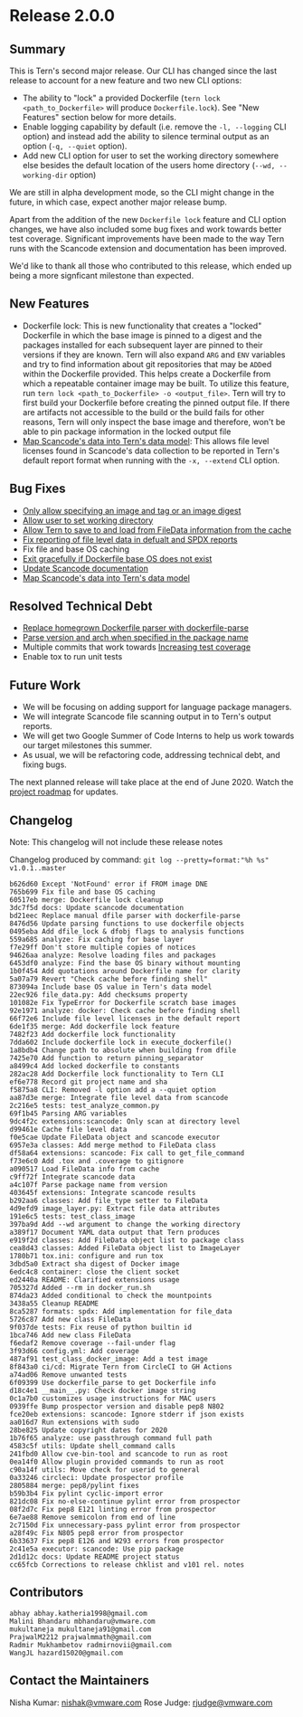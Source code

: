 # Release 2.0.0

## Summary
This is Tern's second major release. Our CLI has changed since the last release to account for a new feature and two new CLI options:
* The ability to "lock" a provided Dockerfile (`tern lock <path_to_Dockerfile>` will produce `Dockerfile.lock`). See "New Features" section below for more details.
* Enable logging capability by default (i.e. remove the `-l, --logging` CLI option) and instead add the ability to silence terminal output as an option (`-q, --quiet` option).
* Add new CLI option for user to set the working directory somewhere else besides the default location of the users home directory (`--wd, --working-dir` option)

We are still in alpha development mode, so the CLI might change in the future, in which case, expect another major release bump.

Apart from the addition of the new `Dockerfile lock` feature and CLI option changes, we have also included some bug fixes and work towards better test coverage. Significant improvements have been made to the way Tern runs with the Scancode extension and documentation has been improved.

We'd like to thank all those who contributed to this release, which ended up being a more signficant milestone than expected.

## New Features
* Dockerfile lock: This is new functionality that creates a "locked" Dockerfile in which the base image is pinned to a digest and the packages installed for each subsequent layer are pinned to their versions if they are known. Tern will also expand `ARG` and `ENV` variables and try to find information about git repositories that may be `ADD`ed within the Dockerfile provided. This helps create a Dockerfile from which a repeatable container image may be built. To utilize this feature, run `tern lock <path_to_Dockerfile> -o <output_file>`. Tern will try to first build your Dockerfile before creating the pinned output file. If there are artifacts not accessible to the build or the build fails for other reasons, Tern will only inspect the base image and therefore, won't be able to pin package information in the locked output file
* [Map Scancode's data into Tern's data model](https://github.com/vmware/tern/issues/480): This allows file level licenses found in Scancode's data collection to be reported in Tern's default report format when running with the `-x, --extend` CLI option.

## Bug Fixes
* [Only allow specifying an image and tag or an image digest](https://github.com/vmware/tern/issues/519)
* [Allow user to set working directory](https://github.com/vmware/tern/issues/523)
* [Allow Tern to save to and load from FileData information from the cache](https://github.com/vmware/tern/issues/574)
* [Fix reporting of file level data in defualt and SPDX reports](https://github.com/vmware/tern/issues/583)
* Fix file and base OS caching
* [Exit gracefully if Dockerfile base OS does not exist](https://github.com/vmware/tern/issues/610)
* [Update Scancode documentation](https://github.com/vmware/tern/issues/532)
* [Map Scancode's data into Tern's data model](https://github.com/vmware/tern/issues/480)

## Resolved Technical Debt
* [Replace homegrown Dockerfile parser with dockerfile-parse](https://github.com/vmware/tern/issues/522)
* [Parse version and arch when specified in the package name](https://github.com/vmware/tern/issues/2)
* Multiple commits that work towards [Increasing test coverage](https://github.com/vmware/tern/issues/539)
* Enable tox to run unit tests

## Future Work
* We will be focusing on adding support for language package managers.
* We will integrate Scancode file scanning output in to Tern's output reports.
* We will get two Google Summer of Code Interns to help us work towards our target milestones this summer.
* As usual, we will be refactoring code, addressing technical debt, and fixing bugs.

The next planned release will take place at the end of June 2020. Watch the [project roadmap](/docs/project-roadmap.md) for updates.

## Changelog

Note: This changelog will not include these release notes

Changelog produced by command: `git log --pretty=format:"%h %s" v1.0.1..master`

```
b626d60 Except 'NotFound' error if FROM image DNE
765b699 Fix file and base OS caching
60517eb merge: Dockerfile lock cleanup
3dc7f5d docs: Update scancode documentation
bd21eec Replace manual dfile parser with dockerfile-parse
8476d56 Update parsing functions to use dockerfile objects
0495eba Add dfile_lock & dfobj flags to analysis functions
559a685 analyze: Fix caching for base layer
f7e29ff Don't store multiple copies of notices
94626aa analyze: Resolve loading files and packages
6453df0 analyze: Find the base OS binary without mounting
1b0f454 Add quotations around Dockerfile name for clarity
5a07a79 Revert "Check cache before finding shell"
873094a Include base OS value in Tern's data model
22ec926 file_data.py: Add checksums property
101082e Fix TypeError for Dockerfile scratch base images
92e1971 analyze: docker: Check cache before finding shell
66f72e6 Include file level licenses in the default report
6de1f35 merge: Add dockerfile lock feature
7482f23 Add dockerfile lock functionality
7dda602 Include dockerfile lock in execute_dockerfile()
1a8bdb4 Change path to absolute when building from dfile
7425e70 Add function to return pinning_separator
a8499c4 Add locked dockerfile to constants
282ac28 Add Dockerfile lock functionality to Tern CLI
ef6e778 Record git project name and sha
f5875a8 CLI: Removed -l option add a --quiet option
aa87d3e merge: Integrate file level data from scancode
2c216e5 tests: test_analyze_common.py
69f1b45 Parsing ARG variables
9dc4f2c extensions:scancode: Only scan at directory level
d99461e Cache file level data
f0e5cae Update FileData object and scancode executor
6957e3a classes: Add merge method to FileData class
df58a64 extensions: scancode: Fix call to get_file_command
f73e6c0 Add .tox and .coverage to gitignore
a090517 Load FileData info from cache
c9ff72f Integrate scancode data
a4c107f Parse package name from version
403645f extensions: Integrate scancode results
b292aa6 classes: Add file_type setter to FileData
4d9efd9 image_layer.py: Extract file data attributes
191e6c5 tests: test_class_image
397ba9d Add --wd argument to change the working directory
a389f17 Document YAML data output that Tern produces
e919f2d classes: Add FileData object list to package class
cea8d43 classes: Added FileData object list to ImageLayer
1780b71 tox.ini: configure and run tox
3dbd5a0 Extract sha digest of Docker image
6edc4c8 container: close the client socket
ed2440a README: Clarified extensions usage
705327d Added --rm in docker_run.sh
874da23 Added conditional to check the mountpoints
3438a55 Cleanup README
8ca5287 formats: spdx: Add implementation for file_data
5726c87 Add new class FileData
9f037de tests: Fix reuse of python builtin id
1bca746 Add new class FileData
f6edaf2 Remove coverage --fail-under flag
3f93d66 config.yml: Add coverage
487af91 test_class_docker_image: Add a test image
8f843a0 ci/cd: Migrate Tern from CircleCI to GH Actions
a74ad06 Remove unwanted tests
6f09399 Use dockerfile_parse to get Dockerfile info
d18c4e1 __main__.py: Check docker image string
0c1a7b0 customizes usage instructions for MAC users
0939ffe Bump prospector version and disable pep8 N802
fce20eb extensions: scancode: Ignore stderr if json exists
aa016d7 Run extensions with sudo
28be825 Update copyright dates for 2020
1b76f65 analyze: use passthrough command full path
4583c5f utils: Update shell_command calls
241fbd0 Allow cve-bin-tool and scancode to run as root
0ea14f0 Allow plugin provided commands to run as root
c90a14f utils: Move check for userid to general
0a33246 circleci: Update prospector profile
2805884 merge: pep8/pylint fixes
b59b3b4 Fix pylint cyclic-import error
821dc08 Fix no-else-continue pylint error from prospector
08f2d7c Fix pep8 E121 linting error from prospector
6e7ae88 Remove semicolon from end of line
2c7150d Fix unnecessary-pass pylint error from prospector
a28f49c Fix N805 pep8 error from prospector
6b33637 Fix pep8 E126 and W293 errors from prospector
2c41e5a executor: scancode: Use pip package
2d1d12c docs: Update README project status
cc65fcb Corrections to release chklist and v101 rel. notes
```

## Contributors

```
abhay abhay.katheria1998@gmail.com
Malini Bhandaru mbhandaru@vmware.com
mukultaneja mukultaneja91@gmail.com
PrajwalM2212 prajwalmmath@gmail.com
Radmir Mukhambetov radmirnovii@gmail.com
WangJL hazard15020@gmail.com
```

## Contact the Maintainers

Nisha Kumar: nishak@vmware.com
Rose Judge: rjudge@vmware.com
